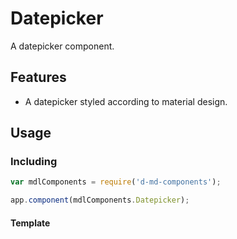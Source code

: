 # Datepicker
A datepicker component.

Features
--------
- A datepicker styled according to material design.

Usage
-----
### Including
```javascript
var mdlComponents = require('d-md-components');

app.component(mdlComponents.Datepicker);
```

#### Template
```html
  
```
